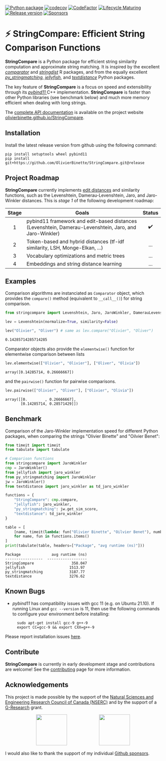  
[![Python package](https://github.com/OlivierBinette/StringCompare/actions/workflows/python-package-conda.yml/badge.svg)](https://github.com/OlivierBinette/StringCompare/actions/workflows/python-package-conda.yml) 
[![codecov](https://codecov.io/gh/OlivierBinette/StringCompare/branch/main/graph/badge.svg?token=F8ASD5R051)](https://codecov.io/gh/OlivierBinette/StringCompare)
[![CodeFactor](https://www.codefactor.io/repository/github/olivierbinette/stringcompare/badge)](https://www.codefactor.io/repository/github/olivierbinette/stringcompare)
[![Lifecycle Maturing](https://img.shields.io/badge/lifecycle-maturing-blue.svg)](https://lifecycle.r-lib.org/articles/stages.html)
[![Release version](https://img.shields.io/github/v/release/olivierbinette/stringcompare)](https://github.com/OlivierBinette/StringCompare/releases) 
[![Sponsors](https://img.shields.io/github/sponsors/OlivierBinette)](https://github.com/sponsors/OlivierBinette) 

 
# ⚡ **StringCompare**: Efficient String Comparison Functions

**StringCompare** is a Python package for efficient string similarity computation and approximate string matching. It is inspired by the excellent [*comparator*](https://github.com/ngmarchant/comparator) and [*stringdist*](https://github.com/markvanderloo/stringdist) R packages, and from the equally excellent [*py_stringmatching*](https://github.com/anhaidgroup/py_stringmatching), [*jellyfish*](https://github.com/jamesturk/jellyfish), and [*textdistance*](https://github.com/life4/textdistance) Python packages.

The key feature of **StringCompare** is a focus on speed and extensibility through its [*pybind11* ](https://github.com/pybind/pybind11) C++ implementation. **StringCompare** is faster than other Python libraries (see benchmark below) and much more memory efficient when dealing with long strings.

The [complete API documentation](https://olivierbinette.github.io/StringCompare/source/stringcompare.html) is available on the project website [olivierbinette.github.io/StringCompare](https://olivierbinette.github.io/StringCompare).

## Installation

Install the latest release version from github using the following command:

    pip install setuptools wheel pybind11
    pip install git+https://github.com/OlivierBinette/StringCompare.git@release

## Project Roadmap

**StringCompare** currently implements [edit distances](https://en.wikipedia.org/wiki/Edit_distance) and similarity functions, such as the Levenshtein, Damerau-Levenshtein, Jaro, and Jaro-Winkler distances. This is *stage 1* of the following development roadmap: 

| Stage  | Goals | Status|
| :-------------: | ------------- | :-------------: |
| 1  | pybind11 framework and edit-based distances (Levenshtein, Damerau-Levenshtein, Jaro, and Jaro-Winkler) | ✔️ |
| 2  | Token-based and hybrid distances (tf-idf similarity, LSH, Monge-Elkan, ...)  | ... |
| 3  | Vocabulary optimizations and metric trees | ...  |
| 4  | Embeddings and string distance learning | ...  |



## Examples

Comparison algorithms are instanciated as `Comparator` object, which provides the `compare()` method (equivalent to `__call__()`) for string comparison.


```python
from stringcompare import Levenshtein, Jaro, JaroWinkler, DamerauLevenshtein, LCSDistance

lev = Levenshtein(normalize=True, similarity=False)

lev("Olivier", "Oliver") # same as lev.compare("Olivier", "Oliver")
```




    0.14285714285714285



Comparator objects also provide the `elementwise()` function for elementwise comparison between lists


```python
lev.elementwise(["Olivier", "Olivier"], ["Oliver", "Olivia"])
```




    array([0.14285714, 0.26666667])



and the `pairwise()` function for pairwise comparisons.


```python
lev.pairwise(["Olivier", "Oliver"], ["Olivier", "Olivia"])
```




    array([[0.        , 0.26666667],
           [0.14285714, 0.28571429]])



## Benchmark

Comparison of the Jaro-Winkler implementation speed for different Python packages, when comparing the strings "Olivier Binette" and "Oilvier Benet":


```python
from timeit import timeit
from tabulate import tabulate

# Comparison functions
from stringcompare import JaroWinkler
cmp = JaroWinkler()
from jellyfish import jaro_winkler
from py_stringmatching import JaroWinkler
jw = JaroWinkler()
from textdistance import jaro_winkler as td_jaro_winkler

functions = {
    "StringCompare": cmp.compare,
    "jellyfish": jaro_winkler,
    "py_stringmatching": jw.get_sim_score,
    "textdistance": td_jaro_winkler
}

table = [
    [name, timeit(lambda: fun("Olivier Binette", "Oilvier Benet"), number=1000000) * 1000]
    for name, fun in functions.items()
]
print(tabulate(table, headers=["Package", "avg runtime (ns)"]))
```

    Package              avg runtime (ns)
    -----------------  ------------------
    StringCompare                 358.047
    jellyfish                    1513.97
    py_stringmatching            3187.77
    textdistance                 3276.62


## Known Bugs

- *pybind11* has compatibility issues with gcc 11 (e.g. on Ubuntu 21.10). If running Linux and `gcc --version` is 11, then use the following commands to configure your environment before installing:

        sudo apt-get install gcc-9 g++-9
        export CC=gcc-9 && export CXX=g++-9

Please report installation issues [here](https://github.com/OlivierBinette/StringCompare/issues).

## Contribute

**StringCompare** is currently in early development stage and contributions are welcome! See the [contributing](https://olivierbinette.github.io/StringCompare/contributing.html) page for more information. 

## Acknowledgements

This project is made possible by the support of the [Natural Sciences and Engineering Research Council of Canada (NSERC)](www.nserc-crsng.gc.ca) and by the support of a [G-Research](https://www.gresearch.co.uk/) grant.

<center>
<img src="https://res-1.cloudinary.com/crunchbase-production/image/upload/c_lpad,h_256,w_256,f_auto,q_auto:eco/gtqacyz2dx8jqicpnmqr" height=100>
<span style="padding-right:100px"></span>
<img src="https://umanitoba.ca/faculties/engineering/media/NSERC_Logo.png" height=100>
</center>

I would also like to thank the support of my individual [Github sponsors](https://github.com/sponsors/olivierbinette).
